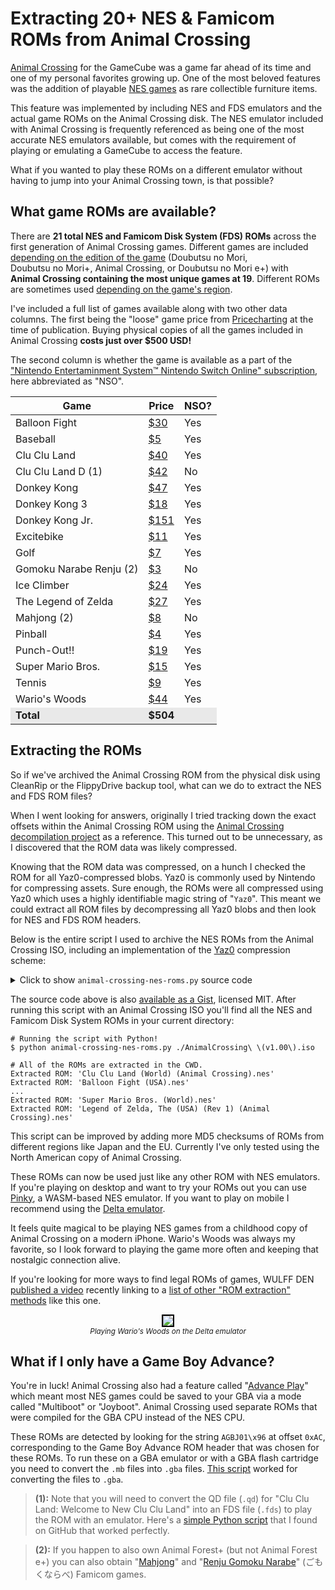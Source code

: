 # Extracting 20+ NES & Famicom ROMs from Animal Crossing

[Animal Crossing](https://nookipedia.com/wiki/Animal_Crossing) for the GameCube was a game far ahead of its
time and one of my personal favorites growing up. One of the
most beloved features was the addition of playable [NES games](https://nookipedia.com/wiki/NES_game)
as rare collectible furniture items.

This feature was implemented by including NES and FDS emulators
and the actual game ROMs on the Animal Crossing disk.
The NES emulator included
with Animal Crossing is frequently referenced as being one of the
most accurate NES emulators available, but comes with the requirement
of playing or emulating a GameCube to access the feature.

What if
you wanted to play these ROMs on a different emulator without having
to jump into your Animal Crossing town, is that possible?

## What game ROMs are available?

<div class="row">
<div class="col-6">
<p>There are <strong>21 total
NES and <nobr>Famicom Disk System (FDS) ROMs</nobr></strong> across the first generation of Animal
Crossing games. Different games are included <a href="https://nookipedia.com/wiki/NES_game">depending on the
edition of the game</a> (<nobr>Doubutsu no Mori</nobr>, <nobr>Doubutsu no Mori+</nobr>, <nobr>Animal Crossing</nobr>, or <nobr>Doubutsu no Mori e+</nobr>)
with <strong><nobr>Animal Crossing</nobr> containing the most unique games at 19</strong>.
Different ROMs are sometimes used <a href="https://nookipedia.com/wiki/NES_game#ROMs">depending on the game's region</a>.</p>

<p>I've included a full list of games available along with two
other data columns. The first being the "loose" game price from <a href="https://www.pricecharting.com/">Pricecharting</a>
at the time of publication. Buying physical copies of
all the games included in Animal Crossing
<strong>costs just over $500 USD!</strong></p>

<p>The second column is whether the game is available as a part of
the <a href="https://www.nintendo.com/us/store/products/nintendo-entertainment-system-nintendo-switch-online-switch/">"Nintendo Entertaminment System™ Nintendo Switch Online" subscription</a>,
here abbreviated as "NSO".</p>
</div>
<div class="col-6">
<table style="font-variant-numeric: tabular-nums; margin-left: auto; margin-right: auto;">
<thead>
<tr>
  <th>Game</th>
  <th>Price</th>
  <th>NSO?</th>
</tr>
</thead>
<tbody>
<tr>
  <td>Balloon Fight</td>
  <td><a href="https://www.pricecharting.com/game/nes/balloon-fight">$30</a></td>
  <td>Yes</td>
</tr>
<tr>
  <td>Baseball</td>
  <td><a href="https://www.pricecharting.com/game/nes/baseball">$5</a></td>
  <td>Yes</td>
</tr>
<tr>
  <td>Clu Clu Land</td>
  <td><a href="https://www.pricecharting.com/game/nes/clu-clu-land">$40</a></td>
  <td>Yes</td>
</tr>
<tr>
  <td>Clu Clu Land D (1)</td>
  <td><a href="https://www.pricecharting.com/game/famicom-disk-system/clu-clu-land">$42</a></td>
  <td>No</td>
</tr>
<tr>
  <td>Donkey Kong</td>
  <td><a href="https://www.pricecharting.com/game/nes/donkey-kong">$47</a></td>
  <td>Yes</td>
</tr>
<tr>
  <td>Donkey Kong 3</td>
  <td><a href="https://www.pricecharting.com/game/nes/donkey-kong-3">$18</a></td>
  <td>Yes</td>
</tr>
<tr>
  <td>Donkey Kong Jr.</td>
  <td><a href="https://www.pricecharting.com/game/nes/donkey-kong-jr-math">$151</a></td>
  <td>Yes</td>
</tr>
<tr>
  <td>Excitebike</td>
  <td><a href="https://www.pricecharting.com/game/nes/excitebike">$11</a></td>
  <td>Yes</td>
</tr>
<tr>
  <td>Golf</td>
  <td><a href="https://www.pricecharting.com/game/nes/golf">$7</a></td>
  <td>Yes</td>
</tr>
<tr>
  <td>Gomoku Narabe Renju (2)</td>
  <td><a href="https://www.pricecharting.com/game/famicom/renju-gomoku-narabe">$3</a></td>
  <td>No</td>
</tr>
<tr>
  <td>Ice Climber</td>
  <td><a href="https://www.pricecharting.com/game/nes/ice-climber">$24</a></td>
  <td>Yes</td>
</tr>
<tr>
  <td>The Legend of Zelda</td>
  <td><a href="https://www.pricecharting.com/game/nes/legend-of-zelda">$27</a></td>
  <td>Yes</td>
</tr>
<tr>
  <td>Mahjong (2)</td>
  <td><a href="https://www.pricecharting.com/game/famicom/mahjong">$8</a></td>
  <td>No</td>
</tr>
<tr>
  <td>Pinball</td>
  <td><a href="https://www.pricecharting.com/game/nes/pinball">$4</a></td>
  <td>Yes</td>
</tr>
<tr>
  <td>Punch-Out!!</td>
  <td><a href="https://www.pricecharting.com/game/nes/punch-out">$19</a></td>
  <td>Yes</td>
</tr>
<tr>
  <td>Super Mario Bros.</td>
  <td><a href="https://www.pricecharting.com/game/nes/super-mario-bros">$15</a></td>
  <td>Yes</td>
</tr>
<tr>
  <td>Tennis</td>
  <td><a href="https://www.pricecharting.com/game/nes/tennis">$9</a></td>
  <td>Yes</td>
</tr>
<tr>
  <td>Wario's Woods</td>
  <td><a href="https://www.pricecharting.com/game/nes/wario%27s-woods">$44</a></td>
  <td>Yes</td>
</tr>
<tr style="background-color: #e9e9e9; font-weight: 700;">
  <td>Total</td>
  <td>$504</td>
  <td></td>
</tr>
</tbody>
</table>
<p></p>
</div>
</div>

## Extracting the ROMs

So if we've archived the Animal Crossing ROM from the physical disk using
CleanRip or the FlippyDrive backup tool,
what can we do to extract the NES and FDS ROM files?

When I went looking for answers, originally I tried tracking
down the exact offsets within the Animal Crossing ROM
using the [Animal Crossing decompilation project](https://github.com/ACreTeam/ac-decomp)
as a reference. This turned out to be unnecessary, as I discovered
that the ROM data was likely compressed.

Knowing that the ROM data was compressed, on a hunch I checked
the ROM for all Yaz0-compressed blobs. Yaz0 is commonly used by
Nintendo for compressing assets. Sure enough, the ROMs were all
compressed using Yaz0 which uses a highly identifiable magic string
of "`Yaz0`".
This meant we could extract all ROM files by decompressing all
Yaz0 blobs and then look for NES and FDS ROM headers.

Below is the entire script I used to archive the NES ROMs from the
Animal Crossing ISO, including an implementation of the [Yaz0](http://www.amnoid.de/gc/yaz0.txt)
compression scheme:

<p>
<details>
<summary>Click to show <code>animal-crossing-nes-roms.py</code> source code</summary>
<div class="codehilite">
<pre><span></span><code><span class="kn">import</span> <span class="nn">sys</span>
<span class="kn">import</span> <span class="nn">mmap</span>
<span class="kn">import</span> <span class="nn">hashlib</span>
<span class="kn">import</span> <span class="nn">struct</span>

<span class="c1"># MD5 hashes from https://datomatic.no-intro.org</span>
<span class="c1"># Headerless, as header is changed from non-AC releases.</span>
<span class="n">known_roms</span> <span class="o">=</span> <span class="p">{</span>
    <span class="s2">"0033972cb952bbbc4f04217decdaf3a7"</span><span class="p">:</span> <span class="s2">"Mahjong (Japan) (Rev 2) (Animal Crossing).nes"</span><span class="p">,</span>
    <span class="s2">"0dd95c3047bb0336823c39fefb7639c3"</span><span class="p">:</span> <span class="s2">"Donkey Kong (World) (Rev 1) (Animal Crossing).nes"</span><span class="p">,</span>
    <span class="s2">"1ca706896a8d4f2a2b5480d941130a4a"</span><span class="p">:</span> <span class="s2">"Donkey Kong Jr. Math (USA, Europe).nes"</span><span class="p">,</span>
    <span class="s2">"1de41e13a2e691a8cc13b757a46ae3b8"</span><span class="p">:</span> <span class="s2">"Clu Clu Land (World) (Animal Crossing).nes"</span><span class="p">,</span>
    <span class="s2">"27b4479df4228d48986698ffb94e9f6b"</span><span class="p">:</span> <span class="s2">"Punch-Out!! (USA).nes"</span><span class="p">,</span>
    <span class="s2">"28c4a5b81feb4033acee9d67852d8ffc"</span><span class="p">:</span> <span class="s2">"Gomoku Narabe Renju (Japan) (Animal Crossing).nes"</span><span class="p">,</span>
    <span class="s2">"2bf3976d15ec25a756846465a16b064c"</span><span class="p">:</span> <span class="s2">"Excitebike (Japan, USA) (En) (Animal Crossing).nes"</span><span class="p">,</span>
    <span class="s2">"44d401f92e1da528ca4a9d7083acc9d2"</span><span class="p">:</span> <span class="s2">"Clu Clu Land (Japan) (En) (GameCube, Virtual Console).qd"</span><span class="p">,</span>
    <span class="s2">"5f37d85ba0f296bd471cd674d63cb640"</span><span class="p">:</span> <span class="s2">"Legend of Zelda, The (USA) (Rev 1) (Animal Crossing).nes"</span><span class="p">,</span>
    <span class="s2">"8e3630186e35d477231bf8fd50e54cdd"</span><span class="p">:</span> <span class="s2">"Super Mario Bros. (World).nes"</span><span class="p">,</span>
    <span class="s2">"70c309cb6b9ead20c06d554cf48b3993"</span><span class="p">:</span> <span class="s2">"Balloon Fight (USA).nes"</span><span class="p">,</span>
    <span class="s2">"108fea367dc5ba9a691b3500fc1464b4"</span><span class="p">:</span> <span class="s2">"Baseball (USA, Europe) (Animal Crossing).nes"</span><span class="p">,</span>
    <span class="s2">"6631ceac1aaef8efb063a34da86bacb1"</span><span class="p">:</span> <span class="s2">"Donkey Kong Jr. (World) (Rev 1) (Animal Crossing).nes"</span><span class="p">,</span>
    <span class="s2">"a2b5bddb4c7a5a39c8fac13e64494c9a"</span><span class="p">:</span> <span class="s2">"Donkey Kong 3 (World).nes"</span><span class="p">,</span>
    <span class="s2">"bec7fa447c1c8e13a87bd4a5685ce563"</span><span class="p">:</span> <span class="s2">"Wario's Woods (USA).nes"</span><span class="p">,</span>
    <span class="s2">"bfab5f738adb919f1ba389f5c38deb67"</span><span class="p">:</span> <span class="s2">"Pinball (Japan, USA) (En) (Animal Crossing).nes"</span><span class="p">,</span>
    <span class="s2">"c9c94df2ebb19bd6d717b2cfbf977574"</span><span class="p">:</span> <span class="s2">"Ice Climber (USA, Europe, Asia) (En).nes"</span><span class="p">,</span>
    <span class="s2">"c432b613606c41bafa4a09470d75e75f"</span><span class="p">:</span> <span class="s2">"Soccer (Japan, USA) (En).nes"</span><span class="p">,</span>
    <span class="s2">"cbb2c477a37b28517e330d1c562049f8"</span><span class="p">:</span> <span class="s2">"Tennis (Japan, USA) (En) (Animal Crossing).nes"</span><span class="p">,</span>
    <span class="s2">"d67ee6a0a7af959c417ce894470a49cb"</span><span class="p">:</span> <span class="s2">"Mario Bros. (World) (Animal Crossing).nes"</span><span class="p">,</span>
    <span class="s2">"f0d94f25db202c935cd8f1cdde10a0aa"</span><span class="p">:</span> <span class="s2">"Golf (USA, Asia) (En).nes"</span><span class="p">,</span>
    <span class="c1"># Multiboot ROMs</span>
    <span class="s2">"594b8e60e9406a570c9990e9bbc4340f"</span><span class="p">:</span> <span class="s2">"Clu Clu Land (USA, Europe) (Animal Crossing).mb"</span><span class="p">,</span>
    <span class="s2">"aa6bdfc4fce58b19d1a8a9f2f11042d9"</span><span class="p">:</span> <span class="s2">"Donkey Kong (USA, Europe) (Animal Crossing).mb"</span><span class="p">,</span>
    <span class="s2">"ee8a23328607687b50a6706c7fdfc2e1"</span><span class="p">:</span> <span class="s2">"Donkey Kong Jr. (USA, Europe) (Animal Crossing).mb"</span><span class="p">,</span>
    <span class="s2">"d3d227a1ca88b0629ef333d544686c41"</span><span class="p">:</span> <span class="s2">"Excitebike (USA, Europe) (Animal Crossing).mb"</span><span class="p">,</span>
    <span class="s2">"684e46cb0c672e06664ae742825ae89c"</span><span class="p">:</span> <span class="s2">"Mario Bros. (USA, Europe) (Animal Crossing).mb"</span><span class="p">,</span>
    <span class="s2">"c1c6eb0d42591c46f2e4dc68145e4c81"</span><span class="p">:</span> <span class="s2">"Pinball (USA, Europe) (Animal Crossing).mb"</span><span class="p">,</span>
    <span class="s2">"34217e69f45e52d1550a8b241ce27404"</span><span class="p">:</span> <span class="s2">"Super Mario Bros. (USA, Europe) (Animal Crossing).mb"</span><span class="p">,</span>
    <span class="s2">"a81a5d9b9268da64ea8426bdc6a987ba"</span><span class="p">:</span> <span class="s2">"Soccer (USA, Europe) (Animal Crossing).mb"</span><span class="p">,</span>
    <span class="s2">"146bdf7f70335a2ad67b59ef9e07bfaf"</span><span class="p">:</span> <span class="s2">"Tennis (USA, Europe) (Animal Crossing).mb"</span><span class="p">,</span>
    <span class="s2">"62c26ddf7579b5179b2a67073bc7e4a4"</span><span class="p">:</span> <span class="s2">"Balloon Fight (USA, Europe) (Animal Crossing).mb"</span><span class="p">,</span>
    <span class="s2">"b0c8f4dfe47c3649760748ad5c96a649"</span><span class="p">:</span> <span class="s2">"Baseball (USA, Europe) (Animal Crossing).mb"</span><span class="p">,</span>
    <span class="s2">"a7b95f64a01e7cc18968b1c501741414"</span><span class="p">:</span> <span class="s2">"Donkey Kong 3 (USA, Europe) (Animal Crossing).mb"</span><span class="p">,</span>
    <span class="s2">"f92aeb4bc274cb08c2eabe9dd3aadcb4"</span><span class="p">:</span> <span class="s2">"Golf (USA, Europe) (Animal Crossing).mb"</span><span class="p">,</span>
    <span class="s2">"f7adee0901bb73b6f1c1fbeb36b4ab4c"</span><span class="p">:</span> <span class="s2">"Ice Climber (USA, Europe) (Animal Crossing).mb"</span><span class="p">,</span>
    <span class="s2">"1c8dcf20e4ce979cb9962c835c39a5c9"</span><span class="p">:</span> <span class="s2">"Donkey Kong Jr. Math (USA, Europe) (Animal Crossing).mb"</span><span class="p">,</span>
<span class="p">}</span>


<span class="k">def</span> <span class="nf">main</span><span class="p">():</span>
    <span class="n">animal_crossing_iso</span> <span class="o">=</span> <span class="n">sys</span><span class="o">.</span><span class="n">argv</span><span class="p">[</span><span class="mi">1</span><span class="p">]</span>
    <span class="k">with</span> <span class="nb">open</span><span class="p">(</span><span class="n">animal_crossing_iso</span><span class="p">,</span> <span class="n">mode</span><span class="o">=</span><span class="s2">"r+b"</span><span class="p">)</span> <span class="k">as</span> <span class="n">f</span><span class="p">,</span> <span class="n">mmap</span><span class="o">.</span><span class="n">mmap</span><span class="p">(</span><span class="n">f</span><span class="o">.</span><span class="n">fileno</span><span class="p">(),</span> <span class="mi">0</span><span class="p">)</span> <span class="k">as</span> <span class="n">fm</span><span class="p">:</span>
        <span class="n">offset</span> <span class="o">=</span> <span class="o">-</span><span class="mi">1</span>
        <span class="c1"># Find all 'Yaz0' headers.</span>
        <span class="k">while</span> <span class="o">-</span><span class="mi">1</span> <span class="o">!=</span> <span class="p">(</span><span class="n">offset</span> <span class="o">:=</span> <span class="n">fm</span><span class="o">.</span><span class="n">find</span><span class="p">(</span><span class="sa">b</span><span class="s2">"Yaz0"</span><span class="p">,</span> <span class="n">offset</span> <span class="o">+</span> <span class="mi">1</span><span class="p">)):</span>
            <span class="k">try</span><span class="p">:</span>
                <span class="n">data</span> <span class="o">=</span> <span class="n">yaz0</span><span class="p">(</span><span class="n">fm</span><span class="p">[</span><span class="n">offset</span> <span class="p">:</span> <span class="n">offset</span> <span class="o">+</span> <span class="mh">0x80000</span><span class="p">])</span>
            <span class="k">except</span> <span class="ne">Exception</span><span class="p">:</span>
                <span class="k">continue</span>

            <span class="c1"># NES ROM</span>
            <span class="k">if</span> <span class="n">data</span><span class="o">.</span><span class="n">startswith</span><span class="p">(</span><span class="sa">b</span><span class="s2">"NES</span><span class="se">\x1a</span><span class="s2">"</span><span class="p">):</span>
                <span class="c1"># Calculate the MD5 without the NES header.</span>
                <span class="n">rom_md5</span> <span class="o">=</span> <span class="n">hashlib</span><span class="o">.</span><span class="n">md5</span><span class="p">(</span><span class="n">data</span><span class="p">[</span><span class="mi">16</span><span class="p">:])</span><span class="o">.</span><span class="n">hexdigest</span><span class="p">()</span>
            <span class="c1"># Famicom Disk System ROM</span>
            <span class="k">elif</span> <span class="n">data</span><span class="o">.</span><span class="n">startswith</span><span class="p">(</span><span class="sa">b</span><span class="s2">"</span><span class="se">\x01</span><span class="s2">*NINTENDO-HVC*</span><span class="se">\x01</span><span class="s2">"</span><span class="p">):</span>
                <span class="n">rom_md5</span> <span class="o">=</span> <span class="n">hashlib</span><span class="o">.</span><span class="n">md5</span><span class="p">(</span><span class="n">data</span><span class="p">)</span><span class="o">.</span><span class="n">hexdigest</span><span class="p">()</span>
            <span class="c1"># GBA Joyboot ROM</span>
            <span class="k">elif</span> <span class="n">data</span><span class="p">[</span><span class="mh">0xAC</span><span class="p">:</span><span class="mh">0xB3</span><span class="p">]</span> <span class="o">==</span> <span class="sa">b</span><span class="s2">"AGBJ01</span><span class="se">\x96</span><span class="s2">"</span><span class="p">:</span>
                <span class="n">rom_md5</span> <span class="o">=</span> <span class="n">hashlib</span><span class="o">.</span><span class="n">md5</span><span class="p">(</span><span class="n">data</span><span class="p">)</span><span class="o">.</span><span class="n">hexdigest</span><span class="p">()</span>
            <span class="k">else</span><span class="p">:</span>
                <span class="k">continue</span>

            <span class="k">if</span> <span class="n">rom_md5</span> <span class="ow">not</span> <span class="ow">in</span> <span class="n">known_roms</span><span class="p">:</span>
                <span class="nb">print</span><span class="p">(</span><span class="sa">f</span><span class="s2">"Unknown ROM MD5: </span><span class="si">{</span><span class="n">rom_md5</span><span class="si">}</span><span class="s2">"</span><span class="p">)</span>
                <span class="k">continue</span>

            <span class="n">filename</span> <span class="o">=</span> <span class="n">known_roms</span><span class="p">[</span><span class="n">rom_md5</span><span class="p">]</span>
            <span class="nb">print</span><span class="p">(</span><span class="sa">f</span><span class="s2">"Extracted ROM: </span><span class="si">{</span><span class="n">filename</span><span class="si">}</span><span class="s2">"</span><span class="p">)</span>
            <span class="k">with</span> <span class="nb">open</span><span class="p">(</span><span class="n">filename</span><span class="p">,</span> <span class="n">mode</span><span class="o">=</span><span class="s2">"wb"</span><span class="p">)</span> <span class="k">as</span> <span class="n">rom_fp</span><span class="p">:</span>
                <span class="n">rom_fp</span><span class="o">.</span><span class="n">truncate</span><span class="p">()</span>
                <span class="n">rom_fp</span><span class="o">.</span><span class="n">write</span><span class="p">(</span><span class="n">data</span><span class="p">)</span>


<span class="k">def</span> <span class="nf">yaz0</span><span class="p">(</span><span class="n">data</span><span class="p">:</span> <span class="nb">bytes</span><span class="p">)</span> <span class="o">-&gt;</span> <span class="nb">bytes</span><span class="p">:</span>
    <span class="c1"># Implementation of Yaz0 following</span>
    <span class="c1"># this reference: http://www.amnoid.de/gc/yaz0.txt</span>
    <span class="p">(</span><span class="n">buf_length</span><span class="p">,)</span> <span class="o">=</span> <span class="n">struct</span><span class="o">.</span><span class="n">unpack</span><span class="p">(</span><span class="s2">"&gt;xxxxLxxxxxxxx"</span><span class="p">,</span> <span class="n">data</span><span class="p">[:</span><span class="mi">16</span><span class="p">])</span>
    <span class="n">data</span> <span class="o">=</span> <span class="n">data</span><span class="p">[</span><span class="mi">16</span><span class="p">:]</span>
    <span class="n">src</span> <span class="o">=</span> <span class="n">dst</span> <span class="o">=</span> <span class="mi">0</span>
    <span class="n">buf</span> <span class="o">=</span> <span class="nb">bytearray</span><span class="p">(</span><span class="n">buf_length</span><span class="p">)</span>
    <span class="k">while</span> <span class="n">dst</span> <span class="o">&lt;</span> <span class="n">buf_length</span> <span class="ow">and</span> <span class="n">src</span> <span class="o">&lt;</span> <span class="nb">len</span><span class="p">(</span><span class="n">data</span><span class="p">):</span>
        <span class="n">bit_header</span> <span class="o">=</span> <span class="n">data</span><span class="p">[</span><span class="n">src</span><span class="p">]</span>
        <span class="n">src</span> <span class="o">+=</span> <span class="mi">1</span>
        <span class="k">for</span> <span class="n">_</span> <span class="ow">in</span> <span class="nb">range</span><span class="p">(</span><span class="mi">8</span><span class="p">):</span>
            <span class="k">if</span> <span class="ow">not</span> <span class="p">(</span><span class="n">dst</span> <span class="o">&lt;</span> <span class="n">buf_length</span> <span class="ow">and</span> <span class="n">src</span> <span class="o">&lt;</span> <span class="nb">len</span><span class="p">(</span><span class="n">data</span><span class="p">)):</span>
                <span class="k">break</span>
            <span class="k">if</span> <span class="n">bit_header</span> <span class="o">&amp;</span> <span class="mh">0x80</span><span class="p">:</span>
                <span class="n">buf</span><span class="p">[</span><span class="n">dst</span><span class="p">]</span> <span class="o">=</span> <span class="n">data</span><span class="p">[</span><span class="n">src</span><span class="p">]</span>
                <span class="n">dst</span> <span class="o">+=</span> <span class="mi">1</span>
                <span class="n">src</span> <span class="o">+=</span> <span class="mi">1</span>
            <span class="k">else</span><span class="p">:</span>
                <span class="n">byte1</span><span class="p">,</span> <span class="n">byte2</span> <span class="o">=</span> <span class="n">struct</span><span class="o">.</span><span class="n">unpack</span><span class="p">(</span><span class="s2">"&gt;BB"</span><span class="p">,</span> <span class="n">data</span><span class="p">[</span><span class="n">src</span> <span class="p">:</span> <span class="n">src</span> <span class="o">+</span> <span class="mi">2</span><span class="p">])</span>
                <span class="k">assert</span> <span class="n">byte1</span> <span class="o">&gt;=</span> <span class="mi">0</span> <span class="ow">and</span> <span class="n">byte2</span> <span class="o">&gt;=</span> <span class="mi">0</span>
                <span class="n">src</span> <span class="o">+=</span> <span class="mi">2</span>
                <span class="n">copy_src</span> <span class="o">=</span> <span class="n">dst</span> <span class="o">-</span> <span class="p">((</span><span class="n">byte1</span> <span class="o">&amp;</span> <span class="mh">0x0F</span><span class="p">)</span> <span class="o">&lt;&lt;</span> <span class="mi">8</span> <span class="o">|</span> <span class="n">byte2</span><span class="p">)</span> <span class="o">-</span> <span class="mi">1</span>
                <span class="n">num_bytes</span> <span class="o">=</span> <span class="n">byte1</span> <span class="o">&gt;&gt;</span> <span class="mi">4</span>
                <span class="k">if</span> <span class="n">num_bytes</span> <span class="o">==</span> <span class="mi">0</span><span class="p">:</span>
                    <span class="n">num_bytes</span> <span class="o">=</span> <span class="n">data</span><span class="p">[</span><span class="n">src</span><span class="p">]</span> <span class="o">+</span> <span class="mh">0x12</span>
                    <span class="n">src</span> <span class="o">+=</span> <span class="mi">1</span>
                <span class="k">else</span><span class="p">:</span>
                    <span class="n">num_bytes</span> <span class="o">+=</span> <span class="mi">2</span>
                <span class="k">for</span> <span class="n">i</span> <span class="ow">in</span> <span class="nb">range</span><span class="p">(</span><span class="n">num_bytes</span><span class="p">):</span>
                    <span class="n">buf</span><span class="p">[</span><span class="n">dst</span> <span class="o">+</span> <span class="n">i</span><span class="p">]</span> <span class="o">=</span> <span class="n">buf</span><span class="p">[</span><span class="n">copy_src</span> <span class="o">+</span> <span class="n">i</span><span class="p">]</span>
                <span class="n">dst</span> <span class="o">+=</span> <span class="n">num_bytes</span>
            <span class="n">bit_header</span> <span class="o">&lt;&lt;=</span> <span class="mi">1</span>
    <span class="k">return</span> <span class="nb">bytes</span><span class="p">(</span><span class="n">buf</span><span class="p">)</span>


<span class="k">if</span> <span class="vm">__name__</span> <span class="o">==</span> <span class="s2">"__main__"</span><span class="p">:</span>
    <span class="n">main</span><span class="p">()</span>
</code></pre>
</div>
</details>
</p>

The source code above is also [available as a Gist](https://gist.github.com/sethmlarson/1fa8c95b9f7afbdb85252e4d321b1d5b), licensed
MIT. After running this script with an Animal Crossing ISO you'll find
all the NES and Famicom Disk System ROMs in your current directory:

```shell
# Running the script with Python!
$ python animal-crossing-nes-roms.py ./AnimalCrossing\ \(v1.00\).iso

# All of the ROMs are extracted in the CWD.
Extracted ROM: 'Clu Clu Land (World) (Animal Crossing).nes'
Extracted ROM: 'Balloon Fight (USA).nes'
...
Extracted ROM: 'Super Mario Bros. (World).nes'
Extracted ROM: 'Legend of Zelda, The (USA) (Rev 1) (Animal Crossing).nes'
```

<div class="row">
<div class="col-6">
<p>This script can be improved by adding more MD5 checksums of ROMs from different regions like Japan and the EU.
Currently I've only tested using the North American copy of Animal Crossing.</p>

<p>These ROMs can now be used just like any other ROM with NES emulators. If you're
playing on desktop and want to try your ROMs out you can use <a href="https://koute.github.io/pinky-web/">Pinky</a>, a WASM-based
NES emulator. If you want to play on mobile I recommend using the <a href="https://delta-emu.com/">Delta emulator</a>.</p>

<p>It feels quite magical to be playing NES games from a childhood copy of Animal Crossing
on a modern iPhone. Wario's Woods was always my favorite, so I look forward to playing
the game more often and keeping that nostalgic connection alive.</p>

<p>If you're looking for more ways to find legal ROMs of games, WULFF DEN <a href="https://www.youtube.com/watch?v=IQNXmOidh1g">published
a video</a> recently linking to a
<a href="https://github.com/farmerbb/RED-Project/wiki#game-compilations">list of other "ROM extraction" methods</a> like this one.</p>
</div>
<div class="col-6">
<center>
<p>
<img style="max-width: 100%; border: 2px black solid;" src="https://storage.googleapis.com/sethmlarson-dev-static-assets/IMG_2733_2.png"/>
<br><small><i>Playing Wario's Woods on the Delta emulator</i></small></center></p>
</div>
</div>

## What if I only have a Game Boy Advance?

You're in luck! Animal Crossing also had a feature called
"[Advance Play](https://nookipedia.com/wiki/Game_Boy_Advance#Advance_Play)"
which meant most NES games could be saved to your GBA via a mode called
"Multiboot" or "Joyboot". Animal Crossing used separate
ROMs that were compiled for the GBA CPU instead of the NES CPU.

These ROMs are detected by looking for the string `AGBJ01\x96` at offset `0xAC`, corresponding
to the Game Boy Advance ROM header that was chosen for these ROMs.
To run these on a GBA emulator or with a GBA flash cartridge you need to
convert the `.mb` files into `.gba` files. [This script](https://gist.github.com/mid-kid/149e7415e5da89cca5e2dd36459eeac5) worked for
converting the files to `.gba`.

> **(1):** Note that you will need to convert the QD file (`.qd`) for "Clu Clu Land: Welcome to New Clu Clu Land" into an FDS file (`.fds`)
to play the ROM with an emulator. Here's a [simple Python script](https://gist.github.com/infval/18d65dd034290fb908f589dcc10c6d25) that I found on GitHub
that worked perfectly.

> **(2):** If you happen to also own Animal Forest+ (but not Animal Forest e+) you can also obtain
"[Mahjong](https://www.pricecharting.com/game/famicom/mahjong)" and
"[Renju Gomoku Narabe](https://www.pricecharting.com/game/famicom/renju-gomoku-narabe)"
(ごもくならべ) Famicom games.
